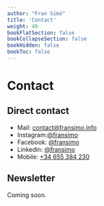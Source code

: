 ```yaml
---
author: "Fran Simó"
title: 'Contact'
weight: 40
bookFlatSection: false
bookCollapseSection: false
bookHidden: false
bookToc: false
---
```

# Contact

## Direct contact

- Mail: [contact@fransimo.info](mailto:contact@fransimo.info)
- Instagram:[@fransimo](https://www.instagram.com/fransimo)
- Facebook: [@fransimo](https://www.facebook.com/fransimo)
- Linkedin: [@fransimo](https://www.linkedin.com/in/fransimo/)
- Mobile: [+34 655 384 230](tel:+34655384230)

## Newsletter

Coming soon.
